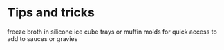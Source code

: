 # Tips and tricks

freeze broth in silicone ice cube trays or muffin molds for quick access to add to sauces or gravies

